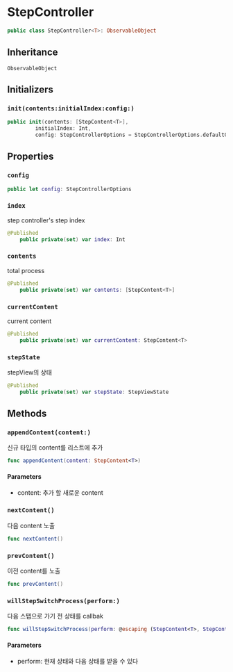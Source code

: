 # StepController

``` swift
public class StepController<T>: ObservableObject 
```

## Inheritance

`ObservableObject`

## Initializers

### `init(contents:initialIndex:config:)`

``` swift
public init(contents: [StepContent<T>],
         initialIndex: Int,
         config: StepControllerOptions = StepControllerOptions.defaultOption ) 
```

## Properties

### `config`

``` swift
public let config: StepControllerOptions
```

### `index`

step controller's step index

``` swift
@Published
    public private(set) var index: Int
```

### `contents`

total process

``` swift
@Published
    public private(set) var contents: [StepContent<T>]
```

### `currentContent`

current content

``` swift
@Published
    public private(set) var currentContent: StepContent<T>
```

### `stepState`

stepView의 상태

``` swift
@Published
    public private(set) var stepState: StepViewState 
```

## Methods

### `appendContent(content:)`

신규 타입의 content를 리스트에 추가

``` swift
func appendContent(content: StepContent<T>) 
```

#### Parameters

  - content: 추가 할 새로운 content

### `nextContent()`

다음 content 노출

``` swift
func nextContent() 
```

### `prevContent()`

이전 content를 노출

``` swift
func prevContent() 
```

### `willStepSwitchProcess(perform:)`

다음 스탭으로 가기 전 상태를 callbak

``` swift
func willStepSwitchProcess(perform: @escaping (StepContent<T>, StepContent<T>) -> Void) -> StepController 
```

#### Parameters

  - perform: 현재 상태와 다음 상태를 받을 수 있다
